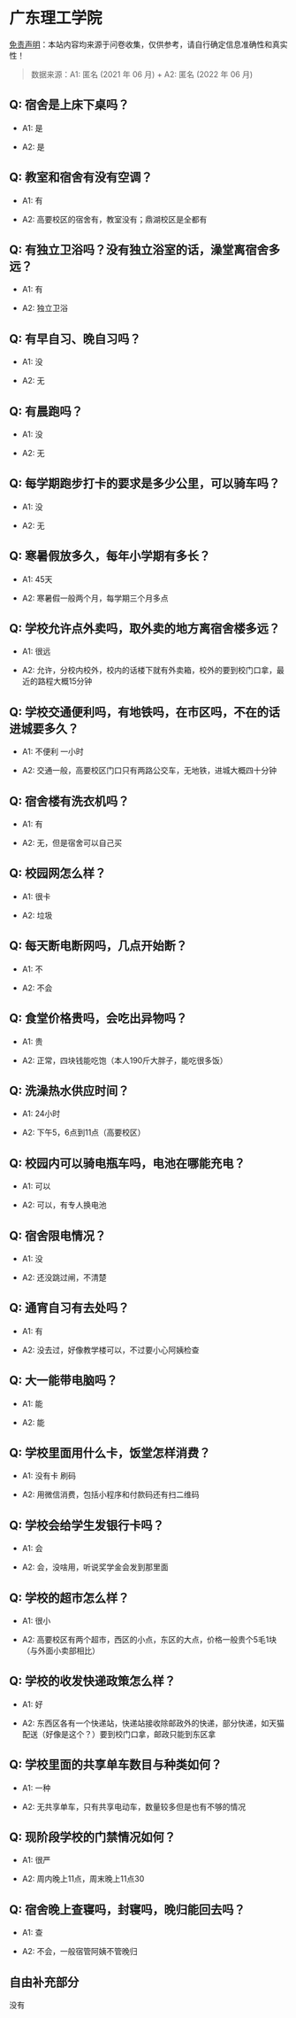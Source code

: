 # 广东理工学院

[免责声明](https://colleges.chat/#_3)：本站内容均来源于问卷收集，仅供参考，请自行确定信息准确性和真实性！

> 数据来源：A1: 匿名 (2021 年 06 月) + A2: 匿名 (2022 年 06 月)

## Q: 宿舍是上床下桌吗？

- A1: 是

- A2: 是

## Q: 教室和宿舍有没有空调？

- A1: 有

- A2: 高要校区的宿舍有，教室没有；鼎湖校区是全都有

## Q: 有独立卫浴吗？没有独立浴室的话，澡堂离宿舍多远？

- A1: 有

- A2: 独立卫浴

## Q: 有早自习、晚自习吗？

- A1: 没

- A2: 无

## Q: 有晨跑吗？

- A1: 没

- A2: 无

## Q: 每学期跑步打卡的要求是多少公里，可以骑车吗？

- A1: 没

- A2: 无

## Q: 寒暑假放多久，每年小学期有多长？

- A1: 45天

- A2: 寒暑假一般两个月，每学期三个月多点

## Q: 学校允许点外卖吗，取外卖的地方离宿舍楼多远？

- A1: 很远

- A2: 允许，分校内校外，校内的话楼下就有外卖箱，校外的要到校门口拿，最近的路程大概15分钟

## Q: 学校交通便利吗，有地铁吗，在市区吗，不在的话进城要多久？

- A1: 不便利 一小时

- A2: 交通一般，高要校区门口只有两路公交车，无地铁，进城大概四十分钟

## Q: 宿舍楼有洗衣机吗？

- A1: 有

- A2: 无，但是宿舍可以自己买

## Q: 校园网怎么样？

- A1: 很卡

- A2: 垃圾

## Q: 每天断电断网吗，几点开始断？

- A1: 不

- A2: 不会

## Q: 食堂价格贵吗，会吃出异物吗？

- A1: 贵

- A2: 正常，四块钱能吃饱（本人190斤大胖子，能吃很多饭）

## Q: 洗澡热水供应时间？

- A1: 24小时

- A2: 下午5，6点到11点（高要校区）

## Q: 校园内可以骑电瓶车吗，电池在哪能充电？

- A1: 可以

- A2: 可以，有专人换电池

## Q: 宿舍限电情况？

- A1: 没

- A2: 还没跳过闸，不清楚

## Q: 通宵自习有去处吗？

- A1: 有

- A2: 没去过，好像教学楼可以，不过要小心阿姨检查

## Q: 大一能带电脑吗？

- A1: 能

- A2: 能

## Q: 学校里面用什么卡，饭堂怎样消费？

- A1: 没有卡 刷码

- A2: 用微信消费，包括小程序和付款码还有扫二维码

## Q: 学校会给学生发银行卡吗？

- A1: 会

- A2: 会，没啥用，听说奖学金会发到那里面

## Q: 学校的超市怎么样？

- A1: 很小

- A2: 高要校区有两个超市，西区的小点，东区的大点，价格一般贵个5毛1块（与外面小卖部相比）

## Q: 学校的收发快递政策怎么样？

- A1: 好

- A2: 东西区各有一个快递站，快递站接收除邮政外的快递，部分快递，如天猫配送（好像是这个？）要到校门口拿，邮政只能到东区拿

## Q: 学校里面的共享单车数目与种类如何？

- A1: 一种

- A2: 无共享单车，只有共享电动车，数量较多但是也有不够的情况

## Q: 现阶段学校的门禁情况如何？

- A1: 很严

- A2: 周内晚上11点，周末晚上11点30

## Q: 宿舍晚上查寝吗，封寝吗，晚归能回去吗？

- A1: 查

- A2: 不会，一般宿管阿姨不管晚归

## 自由补充部分

没有